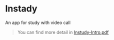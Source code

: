 # Instady
An app for study with video call
> You can find more detail in [Instudy-Intro.pdf](https://github.com/MR600hans/Instady/blob/master/Instudy-Intro.pdf)
